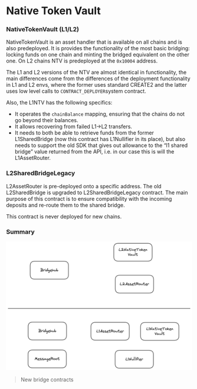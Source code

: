 # Native Token Vault

### NativeTokenVault (L1/L2)

NativeTokenVault is an asset handler that is available on all chains and is also predeployed. It is provides the functionality of the most basic bridging: locking funds on one chain and minting the bridged equivalent on the other one. On L2 chains NTV is predeployed at the `0x10004` address.

The L1 and L2 versions of the NTV are almost identical in functionality, the main differences come from the differences of the deployment functionality in L1 and L2 envs, where the former uses standard CREATE2 and the latter uses low level calls to `CONTRACT_DEPLOYER`system contract.

Also, the L1NTV has the following specifics:

- It operates the `chainBalance` mapping, ensuring that the chains do not go beyond their balances.
- It allows recovering from failed L1→L2 transfers.
- It needs to both be able to retrieve funds from the former L1SharedBridge (now this contract has L1Nullifier in its place), but also needs to support the old SDK that gives out allowance to the “l1 shared bridge” value returned from the API, i.e. in our case this is will the L1AssetRouter.

### L2SharedBridgeLegacy

L2AssetRouter is pre-deployed onto a specific address. The old L2SharedBridge is upgraded to L2SharedBridgeLegacy contract. The main purpose of this contract is to ensure compatibility with the incoming deposits and re-route them to the shared bridge.

This contract is never deployed for new chains.

### Summary

![image.png](./img/bridge_contracts.png)

> New bridge contracts